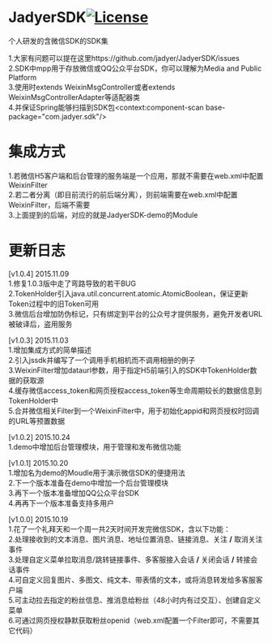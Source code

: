# JadyerSDK[![License](https://img.shields.io/hexpm/l/plug.svg)](https://github.com/jadyer/JadyerSDK/blob/master/LICENSE)
个人研发的含微信SDK的SDK集<br/>

1.大家有问题可以提在这里https://github.com/jadyer/JadyerSDK/issues<br/>
2.SDK中mpp用于存放微信或QQ公众平台SDK，你可以理解为Media and Public Platform<br/>
3.使用时extends WeixinMsgController或者extends WeixinMsgControllerAdapter等适配器类<br/>
4.并保证Spring能够扫描到SDK包&lt;context:component-scan base-package="com.jadyer.sdk"/&gt;<br/>

# 集成方式
1.若微信H5客户端和后台管理的服务端是一个应用，那就不需要在web.xml中配置WeixinFilter<br/>
2.若二者分离（即目前流行的前后端分离），则前端需要在web.xml中配置WeixinFilter，后端不需要<br/>
3.上面提到的后端，对应的就是JadyerSDK-demo的Module<br/>

# 更新日志
[v1.0.4] 2015.11.09<br/>
1.修复1.0.3版中走了弯路导致的若干BUG<br/>
2.TokenHolder引入java.util.concurrent.atomic.AtomicBoolean，保证更新Token过程中的旧Token可用<br/>
3.微信后台增加防伪标记，只有绑定到平台的公众号才提供服务，避免开发者URL被破译后，盗用服务<br/>

[v1.0.3] 2015.11.03<br/>
1.增加集成方式的简单描述<br/>
2.引入jssdk并编写了一个调用手机相机而不调用相册的例子<br/>
3.WeixinFilter增加dataurl参数，用于指定H5前端引入的SDK中TokenHolder数据的获取源<br/>
4.缓存微信access_token和网页授权access_token等生命周期较长的数据信息到TokenHolder中<br/>
5.合并微信相关Filter到一个WeixinFilter中，用于初始化appid和网页授权时回调的URL等预置数据<br/>

[v1.0.2] 2015.10.24<br/>
1.demo中增加后台管理模块，用于管理和发布微信功能<br/>

[v1.0.1] 2015.10.20<br/>
1.增加名为demo的Moudle用于演示微信SDK的便捷用法<br/>
2.下一个版本准备在demo中增加一个后台管理模块<br/>
3.再下一个版本准备增加QQ公众平台SDK<br/>
4.再再下一个版本准备支持多用户<br/>

[v1.0.0] 2015.10.19<br/>
1.花了一个礼拜天和一个周一共2天时间开发完微信SDK，含以下功能：<br/>
2.处理接收到的文本消息、图片消息、地址位置消息、链接消息、关注&nbsp;<b>/</b>&nbsp;取消关注事件<br/>
3.处理自定义菜单拉取消息/跳转链接事件、多客服接入会话&nbsp;<b>/</b>&nbsp;关闭会话&nbsp;<b>/</b>&nbsp;转接会话事件<br/>
4.可自定义回复图片、多图文、纯文本、带表情的文本，或将消息转发给多客服客户端<br/>
5.可主动拉去指定的粉丝信息、推消息给粉丝（48小时内有过交互）、创建自定义菜单<br/>
6.可通过网页授权静默获取粉丝openid（web.xml配置一个Filter即可，不需要其它代码）